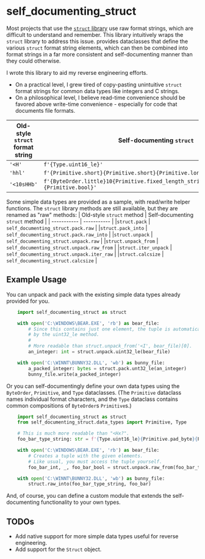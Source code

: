 # self_documenting_struct
Most projects that use the [`struct` library](https://docs.python.org/3/library/struct.html) use raw format strings, which are difficult to understand and remember. This library intuitively wraps the `struct` library to address this issue. provides dataclasses that define the various `struct` format string elements, which can then be combined into format strings in a far more consistent and self-documenting manner than they could otherwise.

I wrote this library to aid my reverse engineering efforts.
 - On a practical level, I grew tired of copy-pasting unintuitive `struct` format strings for common data types like integers and C strings. 
 - On a philosophical level, I believe read-time convenience should be favored above write-time convenience - especially for code that documents file formats.

| Old-style `struct` format string     | Self-documenting `struct`  |
| -----------            | ----------- |
| `'<H'`                   | `f'{Type.uint16_le}'` |
| `'hhl'` | `f'{Primitive.short}{Primitive.short}{Primitive.long}'`  |
| `'<10sHHb'`               | `f'{ByteOrder.little}10{Primitive.fixed_length_string}2{Primitive.ushort}{Primitive.bool}'` |

Some simple data types are provided as a sample, with read/write helper functions. The `struct` library methods are still available, but they are renamed as "raw" methods:
| Old-style `struct` method     | Self-documenting `struct` method |
| -----------            | ----------- |
|`struct.pack` | `self_documenting_struct.pack.raw` |
|`struct.pack_into` | `self_documenting_struct.pack.raw_into` |
|`struct.unpack` | `self_documenting_struct.unpack.raw` |
|`struct.unpack_from` | `self_documenting_struct.unpack.raw_from` |
|`struct.iter_unpack` | `self_documenting_struct.unpack.iter_raw` |
|`struct.calcsize` | `self_documenting_struct.calcsize` |

## Example Usage
You can unpack and pack with the existing simple data types already provided for you.
```python
    import self_documenting_struct as struct

    with open('C:\WINDOWS\BEAR.EXE', 'rb') as bear_file:
        # Since this contains just one element, the tuple is automatically unpacked 
        # by the uint32_le method.
        #
        # More readable than struct.unpack_from('<I', bear_file)[0].
        an_integer: int = struct.unpack.uint32_le(bear_file)

    with open('C:\WINNT\BUNNY32.DLL', 'wb') as bunny_file:
        a_packed_integer: bytes = struct.pack.unt32_le(an_integer)
        bunny_file.write(a_packed_integer)
```

Or you can self-documentingly define your own data types using the `ByteOrder`, `Primitive`, and `Type` dataclasses. 
(The `Primitive` dataclass names individual format characters, and the `Type` dataclass contains common compositions of `ByteOrder`s `Primitive`s.)

```python
    import self_documenting_struct as struct
    from self_documenting_struct.data_types import Primitive, Type

    # This is much more readable than "<Hx?".
    foo_bar_type_string: str = f'{Type.uint16_le}{Primitive.pad_byte}{Primitive.bool}'

    with open('C:\WINDOWS\BEAR.EXE', 'rb') as bear_file:
        # Creates a tuple with the given elements.
        # Like usual, you must access the tuple yourself.
        foo_bar_int, _, foo_bar_bool = struct.unpack.raw_from(foo_bar_type_string, bear_file)

    with open('C:\WINNT\BUNNY32.DLL', 'wb') as bunny_file:
        struct.raw_into(foo_bar_type_string, foo_bar)
```
And, of course, you can define a custom module that extends the self-documenting functionality to your own types.

## TODOs
 - Add native support for more simple data types useful for reverse engineering.
 - Add support for the `Struct` object.